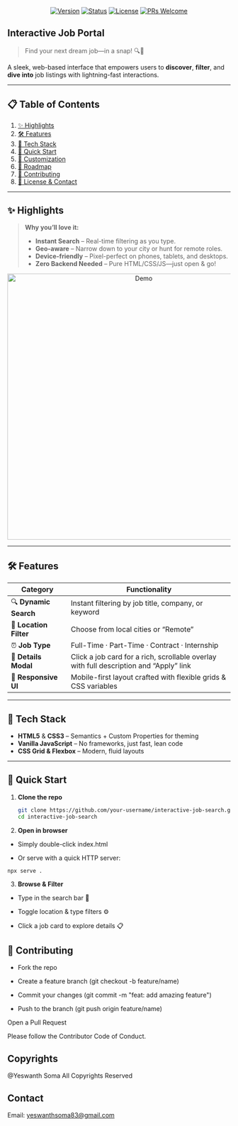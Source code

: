 <!-- PROJECT SHIELDS -->
<p align="center">
  <a href="#"><img src="https://img.shields.io/badge/version-1.0.0-4caf50.svg" alt="Version"></a>
  <a href="#"><img src="https://img.shields.io/badge/status-BETA-orange.svg" alt="Status"></a>
  <a href="#"><img src="https://img.shields.io/badge/license-MIT-blue.svg" alt="License"></a>
  <a href="#"><img src="https://img.shields.io/badge/PRs-welcome-brightgreen.svg" alt="PRs Welcome"></a>
</p>

## Interactive Job Portal

> Find your next dream job—in a snap! 🔍💼

A sleek, web-based interface that empowers users to **discover**, **filter**, and **dive into** job listings with lightning-fast interactions.

---

## 📋 Table of Contents

1. [✨ Highlights](#✨-highlights)  
2. [🛠️ Features](#🛠️-features)  
3. [🎨 Tech Stack](#🎨-tech-stack)  
4. [🚀 Quick Start](#🚀-quick-start)  
5. [🔧 Customization](#🔧-customization)  
6. [🌱 Roadmap](#🌱-roadmap)  
7. [🤝 Contributing](#🤝-contributing)  
8. [📄 License & Contact](#📄-license--contact)  

---

## ✨ Highlights

> **Why you’ll love it:**  
> - **Instant Search** – Real-time filtering as you type.  
> - **Geo-aware** – Narrow down to your city or hunt for remote roles.  
> - **Device-friendly** – Pixel-perfect on phones, tablets, and desktops.  
> - **Zero Backend Needed** – Pure HTML/CSS/JS—just open & go!  

<p align="center">
  <img src="docs/demo.gif" alt="Demo" width="600">
</p>

---

## 🛠️ Features

| Category            | Functionality                                                                                   |
|---------------------|-------------------------------------------------------------------------------------------------|
| 🔍 **Dynamic Search**    | Instant filtering by job title, company, or keyword                                              |
| 📍 **Location Filter**   | Choose from local cities or “Remote”                                                           |
| ⏰ **Job Type**           | Full-Time · Part-Time · Contract · Internship                                                  |
| 💬 **Details Modal**     | Click a job card for a rich, scrollable overlay with full description and “Apply” link         |
| 📱 **Responsive UI**      | Mobile-first layout crafted with flexible grids & CSS variables                                 |

---

## 🎨 Tech Stack

- **HTML5** & **CSS3** – Semantics + Custom Properties for theming  
- **Vanilla JavaScript** – No frameworks, just fast, lean code  
- **CSS Grid & Flexbox** – Modern, fluid layouts  

---

## 🚀 Quick Start

1. **Clone the repo**  
   ```bash
   git clone https://github.com/your-username/interactive-job-search.git
   cd interactive-job-search
2. **Open in browser**

- Simply double-click index.html

- Or serve with a quick HTTP server:

```
npx serve .
```
3. **Browse & Filter**

- Type in the search bar 🔎

- Toggle location & type filters ⚙️

- Click a job card to explore details 📋


## 🤝 Contributing
- Fork the repo

- Create a feature branch (git checkout -b feature/name)

- Commit your changes (git commit -m "feat: add amazing feature")

- Push to the branch (git push origin feature/name)

Open a Pull Request

Please follow the Contributor Code of Conduct.


## Copyrights

@Yeswanth Soma All Copyrights Reserved

## Contact

Email: yeswanthsoma83@gmail.com
